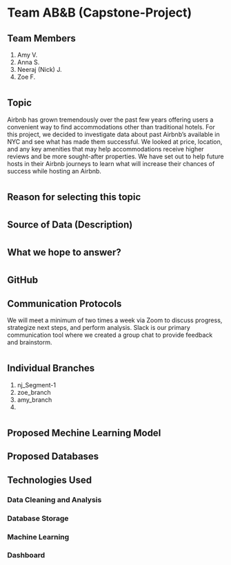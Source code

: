 # Team AB&B (Capstone-Project)

## Team Members
1. Amy V.
1. Anna S.
1. Neeraj (Nick) J.
1. Zoe F.

#
## Topic
Airbnb has grown tremendously over the past few years offering users a convenient way to find accommodations other than traditional hotels. For this project, we decided to investigate data about past Airbnb’s available in NYC and see what has made them successful. We looked at price, location, and any key amenities that may help accommodations receive higher reviews and be more sought-after properties. We have set out to help future hosts in their Airbnb journeys to learn what will increase their chances of success while hosting an Airbnb. 


#
## Reason for selecting this topic

#
## Source of Data (Description)

#
## What we hope to answer?

#
## GitHub
## Communication Protocols
We will meet a minimum of two times a week via Zoom to discuss progress, strategize next steps, and perform analysis. Slack is our primary communication tool where we created a group chat to provide feedback and brainstorm.

#
## Individual Branches
1. nj_Segment-1
1. zoe_branch
1. amy_branch
1.


#
## Proposed Mechine Learning Model


## Proposed Databases


## Technologies Used
### Data Cleaning and Analysis


### Database Storage


### Machine Learning


### Dashboard

